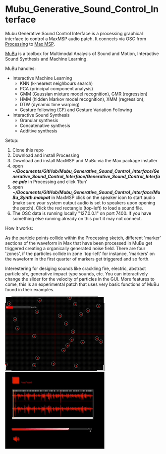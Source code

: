 # Mubu_Generative_Sound_Control_Interface
Mubu Generative Sound Control Interface is a processing graphical interface to control a MaxMSP audio patch. It connects via OSC from [Processing](https://processing.org/) to [Max MSP](https://cycling74.com/products/max). 

[MuBu](https://ircam-ismm.github.io/max-msp/mubu.html#real-time-processing-of-audio-and-sensor-data) is a toolbox for Multimodal Analysis of Sound and Motion, Interactive Sound Synthesis and Machine Learning. 

MuBu handles: 

* Interactive Machine Learning
  * KNN (k-nearest neighbours search)
  * PCA (principal component analysis)
  * GMM (Gaussian mixture model recognition), GMR (regression)
  * HMM (hidden Markov model recognition), XMM (regression);
  * DTW (dynamic time warping)
  * Gesture following (GF) and Gesture Variation Following
* Interactive Sound Synthesis
  * Granular synthesis
  * Concatenative synthesis
  * Additive synthesis


Setup: 


1. Clone this repo
2. Download and install Processing 
3. Download and install MaxMSP and MuBu via the Max package installer 
4. open **_~/Documents/GitHub/Mubu_Generative_Sound_Control_Interface/Generative_Sound_Control_Interface/Generative_Sound_Control_Interface.pde_** in Processing and click 'Run' 
5. open **_~/Documents/GitHub/Mubu_Generative_Sound_Control_Interface/MuBu_Synth.maxpat_** in MaxMSP click on the speaker icon to start audio (make sure your system output audio is set to speakers upon opening the patch). Click the red rectangle (top-left) to load a sound file.
6. The OSC data is running locally "127.0.0.1" on port 7400. If you have something else running already on this port it may not connect. 


How it works: 

As the particle points collide within the Processing sketch, different 'marker' sections of the waveform in Max that have been processed in MuBu get triggered creating a organically generated noise field. There are four 'zones', if the particles collide in zone 'top-left' for instance, 'markers' on the waveform in the first quarter of markers get triggered and so forth.  

Interestering for desiging sounds like crackling fire, electric, abstract particle sfx, generative impact type sounds, etc. You can interactively change the slider for the velocity of particles in the GUI. More features to come, this is an experimental patch that uses very basic functions of MuBu found in their examples. 




![alt text](screenshots/Interface2.gif)
![alt text](screenshots/Interface1.gif)





